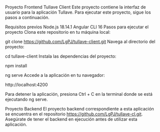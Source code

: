 Proyecto Frontend Tullave Client
Este proyecto contiene la interfaz de usuario para la aplicación Tullave. Para ejecutar este proyecto, sigue los pasos a continuación.

Requisitos previos
Node.js 18.14.1
Angular CLI 16
Pasos para ejecutar el proyecto
Clona este repositorio en tu máquina local:


git clone https://github.com/LgPJ/tullave-client.git
Navega al directorio del proyecto:


cd tullave-client
Instala las dependencias del proyecto:


npm install

ng serve
Accede a la aplicación en tu navegador:

http://localhost:4200

Para detener la aplicación, presiona Ctrl + C en la terminal donde se está ejecutando ng serve.

Proyecto Backend
El proyecto backend correspondiente a esta aplicación se encuentra en el repositorio https://github.com/LgPJ/tullave-cl.git. Asegúrate de tener el backend en ejecución antes de utilizar esta aplicación.